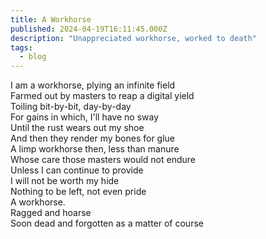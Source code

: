 ```yaml
---
title: A Workhorse
published: 2024-04-19T16:11:45.000Z
description: "Unappreciated workhorse, worked to death"
tags:
  - blog
---
```


I am a workhorse, plying an infinite field\
Farmed out by masters to reap a digital yield\
Toiling bit-by-bit, day-by-day\
For gains in which, I'll have no sway\
Until the rust wears out my shoe\
And then they render my bones for glue\
A limp workhorse then, less than manure\
Whose care those masters would not endure\
Unless I can continue to provide\
I will not be worth my hide\
Nothing to be left, not even pride\
A workhorse.\
Ragged and hoarse\
Soon dead and forgotten as a matter of course
